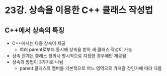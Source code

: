 # 23강. 상속을 이용한 C++ 클래스 작성법

## C++에서 상속의 특징

- C++에서는 다중 상속이 제공
    - 여러 parent로부터 동시에 상속을 받아 새 클래스 작성이 가능
- 상속 관계는 클래스 정의시 명시적으로 지정한 경우에만 제공됨
- 상속의 방법이 3가지로 나뉨
    - parent 클래스의 멤버를 기본적으로 어느 영역으로 가져갈 것인가에 따라 다름
